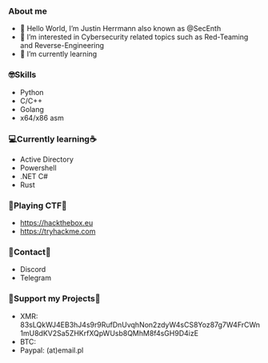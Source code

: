 ### About me
- 👋 Hello World, I’m Justin Herrmann also known as @SecEnth 
- 👀 I’m interested in Cybersecurity related topics such as Red-Teaming and Reverse-Engineering 
- 🌱 I’m currently learning
### 🤓Skills
- Python
- C/C++
- Golang
- x64/x86 asm
### 💻Currently learning☕️ 
- Active Directory
- Powershell
- .NET C#
- Rust
### 🎯Playing CTF🎯
- https://hackthebox.eu
- https://tryhackme.com
### 📱Contact💬
- Discord
- Telegram
### 💸Support my Projects💸
- XMR: 83sLQkWJ4EB3hJ4s9r9RufDnUvqhNon2zdyW4sCS8Yoz87g7W4FrCWn1mU8dKV2Sa5ZHKrfXQpWUsb8QMhM8f4sGH9D4izE
- BTC: 
- Paypal: (at)email.pl
